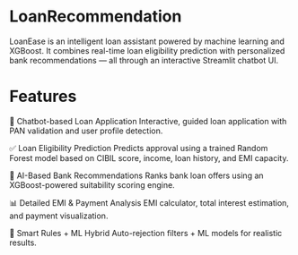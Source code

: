# LoanRecommendation
LoanEase is an intelligent loan assistant powered by machine learning and XGBoost. It combines real-time loan eligibility prediction with personalized bank recommendations — all through an interactive Streamlit chatbot UI.

# Features
💬 Chatbot-based Loan Application
Interactive, guided loan application with PAN validation and user profile detection.

✅ Loan Eligibility Prediction
Predicts approval using a trained Random Forest model based on CIBIL score, income, loan history, and EMI capacity.

🤖 AI-Based Bank Recommendations
Ranks bank loan offers using an XGBoost-powered suitability scoring engine.

📊 Detailed EMI & Payment Analysis
EMI calculator, total interest estimation, and payment visualization.

🧠 Smart Rules + ML Hybrid
Auto-rejection filters + ML models for realistic results.

